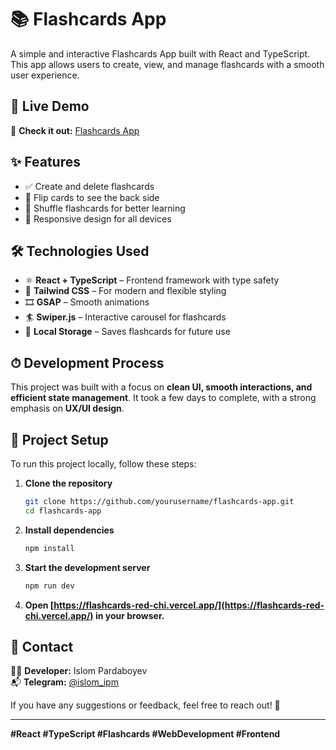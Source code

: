# 📚 Flashcards App

A simple and interactive Flashcards App built with React and TypeScript. This app allows users to create, view, and manage flashcards with a smooth user experience.

## 🚀 Live Demo
🔗 **Check it out:** [Flashcards App](https://flashcards-red-chi.vercel.app/)

## ✨ Features
- ✅ Create and delete flashcards
- 🔄 Flip cards to see the back side
- 🎲 Shuffle flashcards for better learning
- 📱 Responsive design for all devices

## 🛠 Technologies Used
- ⚛️ **React + TypeScript** – Frontend framework with type safety
- 🎨 **Tailwind CSS** – For modern and flexible styling
- 🎞 **GSAP** – Smooth animations
- 🏄 **Swiper.js** – Interactive carousel for flashcards
- 💾 **Local Storage** – Saves flashcards for future use

## ⏱ Development Process
This project was built with a focus on **clean UI, smooth interactions, and efficient state management**. It took a few days to complete, with a strong emphasis on **UX/UI design**.

## 📂 Project Setup
To run this project locally, follow these steps:

1. **Clone the repository**  
   ```bash
   git clone https://github.com/yourusername/flashcards-app.git
   cd flashcards-app
   ```

2. **Install dependencies**  
   ```bash
   npm install
   ```

3. **Start the development server**  
   ```bash
   npm run dev
   ```

4. **Open [https://flashcards-red-chi.vercel.app/](https://flashcards-red-chi.vercel.app/) in your browser.**

## 📩 Contact

👨‍💻 **Developer:** Islom Pardaboyev  
📬 **Telegram:** [@islom_ipm](https://t.me/islom_ipm)  

If you have any suggestions or feedback, feel free to reach out! 🚀

---
**#React #TypeScript #Flashcards #WebDevelopment #Frontend**
